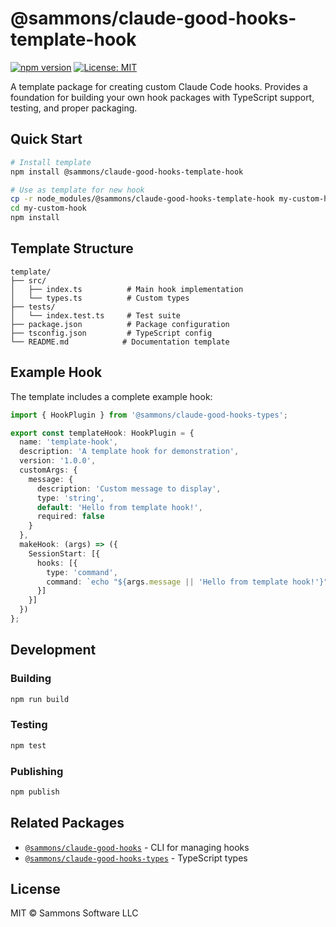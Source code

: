# @sammons/claude-good-hooks-template-hook

[![npm version](https://img.shields.io/npm/v/@sammons/claude-good-hooks-template-hook)](https://www.npmjs.com/package/@sammons/claude-good-hooks-template-hook)
[![License: MIT](https://img.shields.io/badge/License-MIT-yellow.svg)](https://opensource.org/licenses/MIT)

A template package for creating custom Claude Code hooks. Provides a foundation for building your own hook packages with TypeScript support, testing, and proper packaging.

## Quick Start

```bash
# Install template
npm install @sammons/claude-good-hooks-template-hook

# Use as template for new hook
cp -r node_modules/@sammons/claude-good-hooks-template-hook my-custom-hook
cd my-custom-hook
npm install
```

## Template Structure

```
template/
├── src/
│   ├── index.ts          # Main hook implementation
│   └── types.ts          # Custom types
├── tests/
│   └── index.test.ts     # Test suite
├── package.json          # Package configuration
├── tsconfig.json         # TypeScript config
└── README.md            # Documentation template
```

## Example Hook

The template includes a complete example hook:

```typescript
import { HookPlugin } from '@sammons/claude-good-hooks-types';

export const templateHook: HookPlugin = {
  name: 'template-hook',
  description: 'A template hook for demonstration',
  version: '1.0.0',
  customArgs: {
    message: {
      description: 'Custom message to display',
      type: 'string',
      default: 'Hello from template hook!',
      required: false
    }
  },
  makeHook: (args) => ({
    SessionStart: [{
      hooks: [{
        type: 'command',
        command: `echo "${args.message || 'Hello from template hook!'}"`
      }]
    }]
  })
};
```

## Development

### Building
```bash
npm run build
```

### Testing
```bash
npm test
```

### Publishing
```bash
npm publish
```

## Related Packages

- [`@sammons/claude-good-hooks`](../claude-good-hooks-cli) - CLI for managing hooks
- [`@sammons/claude-good-hooks-types`](../claude-good-hooks-types) - TypeScript types

## License

MIT © Sammons Software LLC